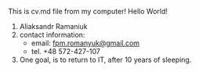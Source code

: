 This is cv.md file from my computer!
Hello World!
1. Aliaksandr Ramaniuk
2. contact information:
    * email: fpm.romanyuk@gmail.com
    * tel. +48 572-427-107
3. One goal, is to return to IT, after 10 years of sleeping.